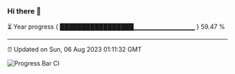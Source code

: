 ### Hi there 👋

⏳ Year progress { █████████████████▁▁▁▁▁▁▁▁▁▁▁▁▁ } 59.47 %

---

⏰ Updated on Sun, 06 Aug 2023 01:11:32 GMT

![Progress Bar CI](https://github.com/liununu/liununu/workflows/Progress%20Bar%20CI/badge.svg)
